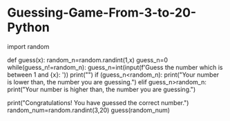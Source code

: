 # Guessing-Game-From-3-to-20-Python
import random

def guess(x):
  random_n=random.randint(1,x)
  guess_n=0
  while(guess_n!=random_n):
    guess_n=int(input(f'Guess the number which is between 1 and {x}: '))
    print("")
    if (guess_n<random_n):
      print("Your number is lower than, the number you are guessing.")
    elif guess_n>random_n:
      print("Your number is higher than, the number you are guessing.")

  print("Congratulations! You have guessed the correct number.")
random_num=random.randint(3,20)
guess(random_num)
